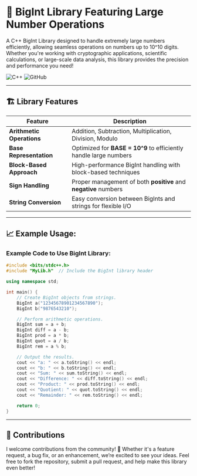 # 🚀 BigInt Library Featuring Large Number Operations

A C++ BigInt Library designed to handle extremely large numbers efficiently, allowing seamless operations on numbers up to 10^10 digits. Whether you're working with cryptographic applications, scientific calculations, or large-scale data analysis, this library provides the precision and performance you need!

![C++](https://img.shields.io/badge/C%2B%2B-11%2B-blue.svg?style=flat-square&logo=c%2B%2B)
![GitHub](https://img.shields.io/badge/Repo-GitHub-black.svg?style=flat-square&logo=github)

---

## 🏗 Library Features

| Feature                      | Description                                                         |
|------------------------------|---------------------------------------------------------------------|
| **Arithmetic Operations**     | Addition, Subtraction, Multiplication, Division, Modulo            |
| **Base Representation**      | Optimized for **BASE = 10^9** to efficiently handle large numbers  |
| **Block-Based Approach**     | High-performance BigInt handling with block-based techniques       |
| **Sign Handling**            | Proper management of both **positive** and **negative** numbers    |
| **String Conversion**        | Easy conversion between BigInts and strings for flexible I/O       |

---

## 📈 Example Usage:

### Example Code to Use BigInt Library:

```cpp
#include <bits/stdc++.h>
#include "MyLib.h"  // Include the BigInt library header

using namespace std;

int main() {
    // Create BigInt objects from strings.
    BigInt a("12345678901234567890");
    BigInt b("9876543210");

    // Perform arithmetic operations.
    BigInt sum = a + b;
    BigInt diff = a - b;
    BigInt prod = a * b;
    BigInt quot = a / b;
    BigInt rem = a % b;

    // Output the results.
    cout << "a: " << a.toString() << endl;
    cout << "b: " << b.toString() << endl;
    cout << "Sum: " << sum.toString() << endl;
    cout << "Difference: " << diff.toString() << endl;
    cout << "Product: " << prod.toString() << endl;
    cout << "Quotient: " << quot.toString() << endl;
    cout << "Remainder: " << rem.toString() << endl;

    return 0;
}
```

---
## 🚀 Contributions

I welcome contributions from the community! 🌱 Whether it's a feature request, a bug fix, or an enhancement, we’re excited to see your ideas. Feel free to fork the repository, submit a pull request, and help make this library even better!
